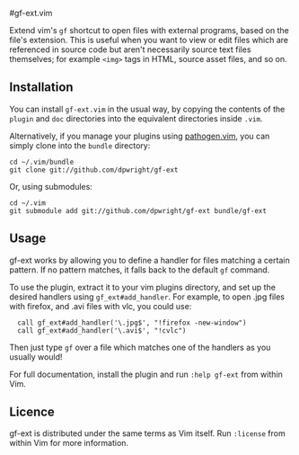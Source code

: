 #gf-ext.vim

Extend vim's `gf` shortcut to open files with external programs, based on the
file's extension.  This is useful when you want to view or edit files which are
referenced in source code but aren't necessarily source text files themselves;
for example `<img>` tags in HTML, source asset files, and so on.

Installation
------------

You can install `gf-ext.vim` in the usual way, by copying the contents of the
`plugin` and `doc` directories into the equivalent directories inside `.vim`.

Alternatively, if you manage your plugins using [pathogen.vim][1], you can
simply clone into the `bundle` directory:

    cd ~/.vim/bundle
    git clone git://github.com/dpwright/gf-ext

Or, using submodules:

    cd ~/.vim
    git submodule add git://github.com/dpwright/gf-ext bundle/gf-ext

Usage
-----

gf-ext works by allowing you to define a handler for files matching a certain
pattern.  If no pattern matches, it falls back to the default `gf` command.

To use the plugin, extract it to your vim plugins directory, and set up the
desired handlers using `gf_ext#add_handler`.  For example, to open .jpg files
with firefox, and .avi files with vlc, you could use:

```VimL
  call gf_ext#add_handler('\.jpg$', "!firefox -new-window")
  call gf_ext#add_handler('\.avi$', "!cvlc")
```

Then just type `gf` over a file which matches one of the handlers as you usually
would!

For full documentation, install the plugin and run `:help gf-ext` from within
Vim.

Licence
-------

gf-ext is distributed under the same terms as Vim itself.  Run `:license` from
within Vim for more information.

[1]: https://github.com/tpope/vim-pathogen
